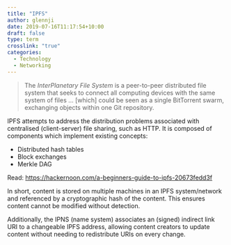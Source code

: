 ```yaml
---
title: "IPFS"
author: glennji
date: 2019-07-16T11:17:54+10:00
draft: false
type: term
crosslink: "true"
categories:
  - Technology
  - Networking
---
```

> The *InterPlanetary File System* is a peer-to-peer distributed file system that seeks to connect all computing devices with the same system of files ... [which] could be seen as a single BitTorrent swarm, exchanging objects within one Git repository.

IPFS attempts to address the distribution problems associated with centralised (client-server) file sharing, such as HTTP. It is composed of components which implement existing concepts:

  - Distributed hash tables
  - Block exchanges
  - Merkle DAG

Read: https://hackernoon.com/a-beginners-guide-to-ipfs-20673fedd3f

In short, content is stored on multiple machines in an IPFS system/network and referenced by a cryptographic hash of the content. This ensures content cannot be modified without detection.

Additionally, the IPNS (name system) associates an (signed) indirect link URI to a changeable IPFS address, allowing content creators to update content without needing to redistribute URIs on every change.
